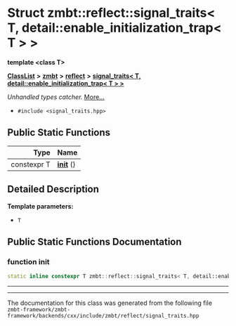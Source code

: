 

# Struct zmbt::reflect::signal\_traits&lt; T, detail::enable\_initialization\_trap&lt; T &gt; &gt;

**template &lt;class T&gt;**



[**ClassList**](annotated.md) **>** [**zmbt**](namespacezmbt.md) **>** [**reflect**](namespacezmbt_1_1reflect.md) **>** [**signal\_traits&lt; T, detail::enable\_initialization\_trap&lt; T &gt; &gt;**](structzmbt_1_1reflect_1_1signal__traits_3_01T_00_01detail_1_1enable__initialization__trap_3_01T_01_4_01_4.md)



_Unhandled types catcher._ [More...](#detailed-description)

* `#include <signal_traits.hpp>`







































## Public Static Functions

| Type | Name |
| ---: | :--- |
|  constexpr T | [**init**](#function-init) () <br> |


























## Detailed Description




**Template parameters:**


* `T` 




    
## Public Static Functions Documentation




### function init 

```C++
static inline constexpr T zmbt::reflect::signal_traits< T, detail::enable_initialization_trap< T > >::init () 
```




<hr>

------------------------------
The documentation for this class was generated from the following file `zmbt-framework/zmbt-framework/backends/cxx/include/zmbt/reflect/signal_traits.hpp`

